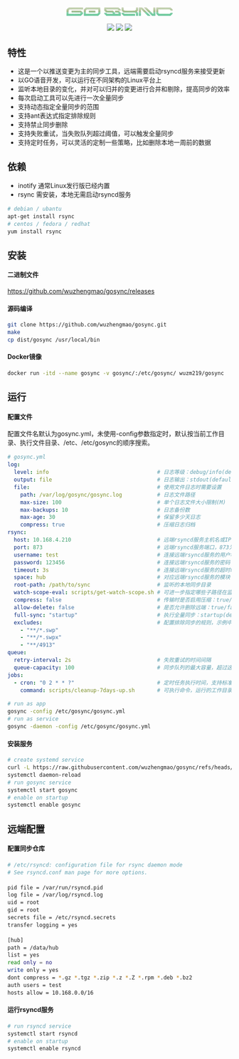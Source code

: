 <p align="center">
  <a href="https://github.com/wuzhengmao/gosync">
    <img src="doc/gosync.png" alt="sync - GO sync push service" width="240" /></a>
</p>

<p align="center">
  <a href="https://github.com/wuzhengmao/releases/latest"><img src="https://img.shields.io/github/v/release/wuzhengmao/gosync"/></a>
  <a href="https://raw.githubusercontent.com/v2fly/v2ray-core/master/LICENSE"><img src="https://img.shields.io/badge/license-MIT-blue"/></a>
  <a href="https://github.com/wuzhengmao/releases/latest"><img src="https://img.shields.io/github/downloads/wuzhengmao/gosync/total.svg"/></a>
</p>

## 特性

- 这是一个以推送变更为主的同步工具，远端需要启动rsyncd服务来接受更新
- 以GO语音开发，可以运行在不同架构的Linux平台上
- 监听本地目录的变化，并对可以归并的变更进行合并和剔除，提高同步的效率
- 每次启动工具可以先进行一次全量同步
- 支持动态指定全量同步的范围
- 支持ant表达式指定排除规则
- 支持禁止同步删除
- 支持失败重试，当失败队列超过阈值，可以触发全量同步
- 支持定时任务，可以灵活的定制一些策略，比如删除本地一周前的数据

## 依赖

- inotify 通常Linux发行版已经内置
- rsync 需安装，本地无需启动rsyncd服务

```bash
# debian / ubantu
apt-get install rsync
# centos / fedora / redhat
yum install rsync
```

## 安装

#### 二进制文件

<https://github.com/wuzhengmao/gosync/releases>

#### 源码编译

```bash
git clone https://github.com/wuzhengmao/gosync.git
make
cp dist/gosync /usr/local/bin
```

#### Docker镜像
```bash
docker run -itd --name gosync -v gosync/:/etc/gosync/ wuzm219/gosync
```

## 运行

#### 配置文件

配置文件名默认为gosync.yml，未使用-config参数指定时，默认按当前工作目录、执行文件目录、/etc、/etc/gosync的顺序搜索。

```yml
# gosync.yml
log:
  level: info                                  # 日志等级：debug/info(default)/warn/error/fatal
  output: file                                 # 日志输出：stdout(default)/syslog/file
  file:                                        # 使用文件日志时需要设置
    path: /var/log/gosync/gosync.log           # 日志文件路径
    max-size: 100                              # 单个日志文件大小限制(M)
    max-backups: 10                            # 日志备份数
    max-age: 30                                # 保留多少天日志
    compress: true                             # 压缩日志归档
rsync:
  host: 10.168.4.210                           # 远端rsyncd服务主机名或IP
  port: 873                                    # 远端rsyncd服务端口，873为rsync协议的默认端口
  username: test                               # 连接远端rsyncd服务的用户名
  password: 123456                             # 连接远端rsyncd服务的密码
  timeout: 3s                                  # 连接远端rsyncd服务的超时时间
  space: hub                                   # 对应远端rsyncd服务的模块
  root-path: /path/to/sync                     # 监听的本地同步目录
  watch-scope-eval: scripts/get-watch-scope.sh # 可进一步指定哪些子路径在监听范围
  compress: false                              # 传输时是否启用压缩：true/false(default)
  allow-delete: false                          # 是否允许删除远端：true/false(default)
  full-sync: "startup"                         # 执行全量同步：startup(default 启动时执行)/none(不执行)/cron表达式(以定时任务的方式执行)
  excludes:                                    # 配置排除同步的规则，示例中排除了vi产生的临时文件
    - "**/*.swp"
    - "**/*.swpx"
    - "**/4913"
queue:
  retry-interval: 2s                           # 失败重试的时间间隔
  queue-capacity: 100                          # 同步队列的最大容量，超过这个容量会触发全量同步
jobs:
  - cron: "0 2 * * ?"                          # 定时任务执行时间，支持标准cron表达式，也支持@every/@after+?h?m?s的方式指定
    command: scripts/cleanup-7days-up.sh       # 可执行命令，运行的工作目录为配置文件所在目录
```

```bash
# run as app
gosync -config /etc/gosync/gosync.yml
# run as service
gosync -daemon -config /etc/gosync/gosync.yml
```

#### 安装服务

```bash
# create systemd service
curl -L https://raw.githubusercontent.com/wuzhengmao/gosync/refs/heads/main/systemd/gosync.service -o /etc/systemd/system/gosync.service
systemctl daemon-reload
# run gosync service
systemctl start gosync
# enable on startup
systemctl enable gosync
```

## 远端配置

#### 配置同步仓库

```bash
# /etc/rsyncd: configuration file for rsync daemon mode
# See rsyncd.conf man page for more options.

pid file = /var/run/rsyncd.pid
log file = /var/log/rsyncd.log
uid = root
gid = root
secrets file = /etc/rsyncd.secrets
transfer logging = yes

[hub]
path = /data/hub
list = yes
read only = no
write only = yes
dont compress = *.gz *.tgz *.zip *.z *.Z *.rpm *.deb *.bz2
auth users = test
hosts allow = 10.168.0.0/16
```

#### 运行rsyncd服务

```bash
# run rsyncd service
systemctl start rsyncd
# enable on startup
systemctl enable rsyncd
```
